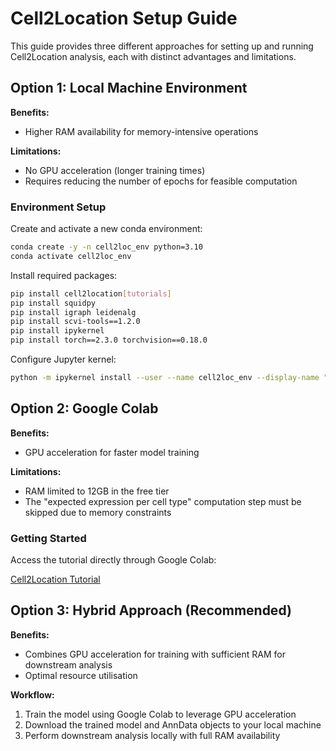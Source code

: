 # Cell2Location Setup Guide

This guide provides three different approaches for setting up and running Cell2Location analysis, each with distinct advantages and limitations.

## Option 1: Local Machine Environment

**Benefits:**
- Higher RAM availability for memory-intensive operations

**Limitations:**
- No GPU acceleration (longer training times)
- Requires reducing the number of epochs for feasible computation

### Environment Setup

Create and activate a new conda environment:

```bash
conda create -y -n cell2loc_env python=3.10
conda activate cell2loc_env
```

Install required packages:

```bash
pip install cell2location[tutorials]
pip install squidpy
pip install igraph leidenalg
pip install scvi-tools==1.2.0
pip install ipykernel
pip install torch==2.3.0 torchvision==0.18.0
```

Configure Jupyter kernel:

```bash
python -m ipykernel install --user --name cell2loc_env --display-name "Python (cell2loc_env)"
```

## Option 2: Google Colab

**Benefits:**
- GPU acceleration for faster model training

**Limitations:**
- RAM limited to 12GB in the free tier
- The "expected expression per cell type" computation step must be skipped due to memory constraints

### Getting Started

Access the tutorial directly through Google Colab:

[Cell2Location Tutorial](https://colab.research.google.com/github/BayraktarLab/cell2location/blob/master/docs/notebooks/cell2location_tutorial.ipynb#scrollTo=20A-jsI9Lg4l)

## Option 3: Hybrid Approach (Recommended)

**Benefits:**
- Combines GPU acceleration for training with sufficient RAM for downstream analysis
- Optimal resource utilisation

**Workflow:**
1. Train the model using Google Colab to leverage GPU acceleration
2. Download the trained model and AnnData objects to your local machine
3. Perform downstream analysis locally with full RAM availability
